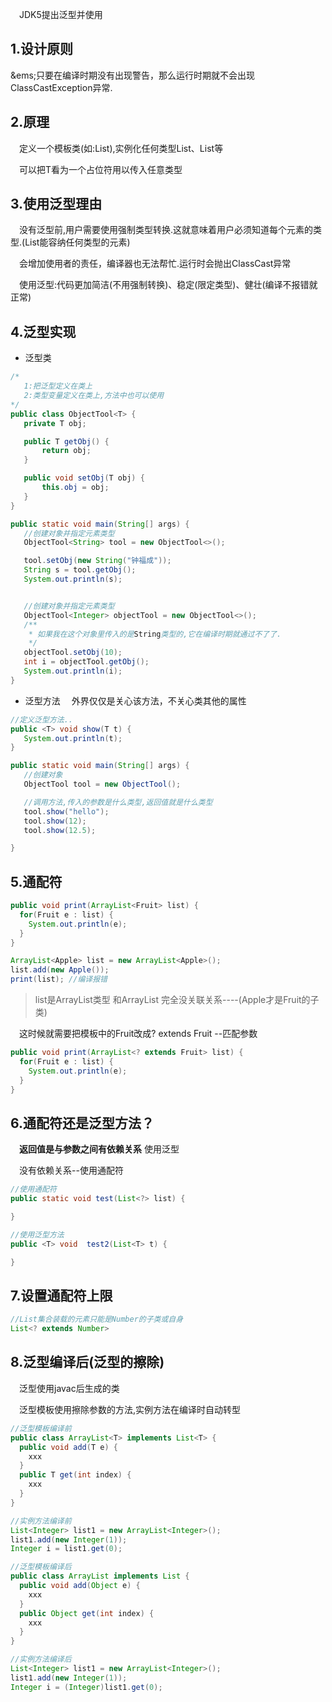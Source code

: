 &emsp;JDK5提出泛型并使用

## 1.设计原则
&ems;只要在编译时期没有出现警告，那么运行时期就不会出现ClassCastException异常.

## 2.原理
&emsp;定义一个模板类(如:List<T t>),实例化任何类型List<String>、List<Integer>等

&emsp;可以把T看为一个占位符用以传入任意类型

## 3.使用泛型理由
&emsp;没有泛型前,用户需要使用强制类型转换.这就意味着用户必须知道每个元素的类型.(List能容纳任何类型的元素)

&emsp;会增加使用者的责任，编译器也无法帮忙.运行时会抛出ClassCast异常

&emsp;使用泛型:代码更加简洁(不用强制转换)、稳定(限定类型)、健壮(编译不报错就正常)

## 4.泛型实现

- 泛型类

 ```JAVA
 /*
    1:把泛型定义在类上
    2:类型变量定义在类上,方法中也可以使用
 */
public class ObjectTool<T> {
    private T obj;

    public T getObj() {
        return obj;
    }

    public void setObj(T obj) {
        this.obj = obj;
    }
}

public static void main(String[] args) {
    //创建对象并指定元素类型
    ObjectTool<String> tool = new ObjectTool<>();

    tool.setObj(new String("钟福成"));
    String s = tool.getObj();
    System.out.println(s);


    //创建对象并指定元素类型
    ObjectTool<Integer> objectTool = new ObjectTool<>();
    /**
     * 如果我在这个对象里传入的是String类型的,它在编译时期就通过不了了.
     */
    objectTool.setObj(10);
    int i = objectTool.getObj();
    System.out.println(i);
}
 ```

- 泛型方法
&emsp;外界仅仅是关心该方法，不关心类其他的属性
 ```JAVA
 //定义泛型方法..
public <T> void show(T t) {
    System.out.println(t);
}

public static void main(String[] args) {
    //创建对象
    ObjectTool tool = new ObjectTool();

    //调用方法,传入的参数是什么类型,返回值就是什么类型
    tool.show("hello");
    tool.show(12);
    tool.show(12.5);

}
 ```

## 5.通配符
 ```JAVA
 public void print(ArrayList<Fruit> list) {
   for(Fruit e : list) {
     System.out.println(e);
   }
 }

 ArrayList<Apple> list = new ArrayList<Apple>();
 list.add(new Apple());
 print(list); //编译报错
 ```
> list是ArrayList<Apple>类型  和ArrayList<Fruit> 完全没关联关系----(Apple才是Fruit的子类)

&emsp;这时候就需要把模板中的Fruit改成? extends Fruit  --匹配参数
 ```JAVA
 public void print(ArrayList<? extends Fruit> list) {
   for(Fruit e : list) {
     System.out.println(e);
   }
 }
 ```

## 6.通配符还是泛型方法？

&emsp;**返回值是与参数之间有依赖关系** 使用泛型

&emsp;没有依赖关系--使用通配符

 ```JAVA
 //使用通配符
public static void test(List<?> list) {

}

//使用泛型方法
public <T> void  test2(List<T> t) {

}
 ```

## 7.设置通配符上限
 ```JAVA
 //List集合装载的元素只能是Number的子类或自身
List<? extends Number>
 ```

## 8.泛型编译后(泛型的擦除)
&emsp;泛型使用javac后生成的类

&emsp;泛型模板使用擦除参数的方法,实例方法在编译时自动转型
 ```JAVA
 //泛型模板编译前
 public class ArrayList<T> implements List<T> {
   public void add(T e) {
     xxx
   }
   public T get(int index) {
     xxx
   }
 }

 //实例方法编译前
 List<Integer> list1 = new ArrayList<Integer>();
 list1.add(new Integer(1));
 Integer i = list1.get(0);
 ```

 ```JAVA
 //泛型模板编译后
 public class ArrayList implements List {
   public void add(Object e) {
     xxx
   }
   public Object get(int index) {
     xxx
   }
 }

 //实例方法编译后
 List<Integer> list1 = new ArrayList<Integer>();
 list1.add(new Integer(1));
 Integer i = (Integer)list1.get(0);
 ```
